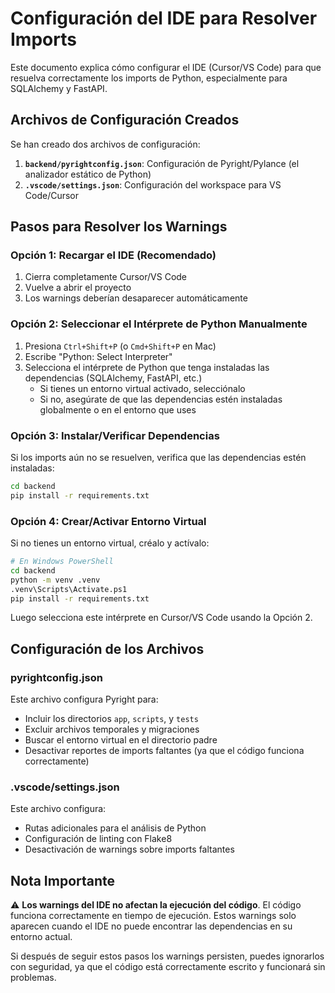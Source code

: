# Configuración del IDE para Resolver Imports

Este documento explica cómo configurar el IDE (Cursor/VS Code) para que resuelva correctamente los imports de Python, especialmente para SQLAlchemy y FastAPI.

## Archivos de Configuración Creados

Se han creado dos archivos de configuración:

1. **`backend/pyrightconfig.json`**: Configuración de Pyright/Pylance (el analizador estático de Python)
2. **`.vscode/settings.json`**: Configuración del workspace para VS Code/Cursor

## Pasos para Resolver los Warnings

### Opción 1: Recargar el IDE (Recomendado)

1. Cierra completamente Cursor/VS Code
2. Vuelve a abrir el proyecto
3. Los warnings deberían desaparecer automáticamente

### Opción 2: Seleccionar el Intérprete de Python Manualmente

1. Presiona `Ctrl+Shift+P` (o `Cmd+Shift+P` en Mac)
2. Escribe "Python: Select Interpreter"
3. Selecciona el intérprete de Python que tenga instaladas las dependencias (SQLAlchemy, FastAPI, etc.)
   - Si tienes un entorno virtual activado, selecciónalo
   - Si no, asegúrate de que las dependencias estén instaladas globalmente o en el entorno que uses

### Opción 3: Instalar/Verificar Dependencias

Si los imports aún no se resuelven, verifica que las dependencias estén instaladas:

```bash
cd backend
pip install -r requirements.txt
```

### Opción 4: Crear/Activar Entorno Virtual

Si no tienes un entorno virtual, créalo y actívalo:

```bash
# En Windows PowerShell
cd backend
python -m venv .venv
.venv\Scripts\Activate.ps1
pip install -r requirements.txt
```

Luego selecciona este intérprete en Cursor/VS Code usando la Opción 2.

## Configuración de los Archivos

### pyrightconfig.json

Este archivo configura Pyright para:
- Incluir los directorios `app`, `scripts`, y `tests`
- Excluir archivos temporales y migraciones
- Buscar el entorno virtual en el directorio padre
- Desactivar reportes de imports faltantes (ya que el código funciona correctamente)

### .vscode/settings.json

Este archivo configura:
- Rutas adicionales para el análisis de Python
- Configuración de linting con Flake8
- Desactivación de warnings sobre imports faltantes

## Nota Importante

⚠️ **Los warnings del IDE no afectan la ejecución del código**. El código funciona correctamente en tiempo de ejecución. Estos warnings solo aparecen cuando el IDE no puede encontrar las dependencias en su entorno actual.

Si después de seguir estos pasos los warnings persisten, puedes ignorarlos con seguridad, ya que el código está correctamente escrito y funcionará sin problemas.

